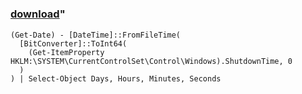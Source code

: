 ﻿---
pid:            5722
parent:         0
children:       
poster:         greg zakharov
title:          
date:           2015-02-02 19:00:33
format:         posh
---

# 

### [download](5722.ps1)"



```posh
(Get-Date) - [DateTime]::FromFileTime(
  [BitConverter]::ToInt64(
    (Get-ItemProperty HKLM:\SYSTEM\CurrentControlSet\Control\Windows).ShutdownTime, 0
  )
) | Select-Object Days, Hours, Minutes, Seconds
```
